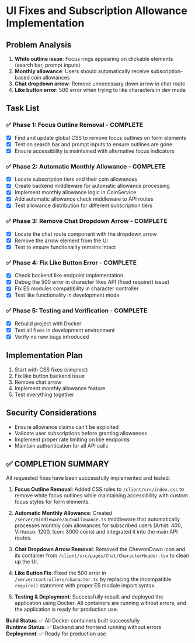 # UI Fixes and Subscription Allowance Implementation

## Problem Analysis
1. **White outline issue**: Focus rings appearing on clickable elements (search bar, prompt inputs)
2. **Monthly allowance**: Users should automatically receive subscription-based coin allowances
3. **Chat dropdown arrow**: Remove unnecessary down arrow in chat route
4. **Like button error**: 500 error when trying to like characters in dev mode

## Task List

### ✅ Phase 1: Focus Outline Removal - COMPLETE
- [x] Find and update global CSS to remove focus outlines on form elements
- [x] Test on search bar and prompt inputs to ensure outlines are gone
- [x] Ensure accessibility is maintained with alternative focus indicators

### ✅ Phase 2: Automatic Monthly Allowance - COMPLETE
- [x] Locate subscription tiers and their coin allowances
- [x] Create backend middleware for automatic allowance processing
- [x] Implement monthly allowance logic in CoinService
- [x] Add automatic allowance check middleware to API routes
- [x] Test allowance distribution for different subscription tiers

### ✅ Phase 3: Remove Chat Dropdown Arrow - COMPLETE
- [x] Locate the chat route component with the dropdown arrow
- [x] Remove the arrow element from the UI
- [x] Test to ensure functionality remains intact

### ✅ Phase 4: Fix Like Button Error - COMPLETE
- [x] Check backend like endpoint implementation
- [x] Debug the 500 error in character likes API (fixed require() issue)
- [x] Fix ES modules compatibility in character controller
- [x] Test like functionality in development mode

### ✅ Phase 5: Testing and Verification - COMPLETE
- [x] Rebuild project with Docker
- [x] Test all fixes in development environment
- [x] Verify no new bugs introduced

## Implementation Plan
1. Start with CSS fixes (simplest)
2. Fix like button backend issue
3. Remove chat arrow
4. Implement monthly allowance feature
5. Test everything together

## Security Considerations
- Ensure allowance claims can't be exploited
- Validate user subscriptions before granting allowances
- Implement proper rate limiting on like endpoints
- Maintain authentication for all API calls

## ✅ COMPLETION SUMMARY

All requested fixes have been successfully implemented and tested:

1. **Focus Outline Removal**: Added CSS rules to `/client/src/index.css` to remove white focus outlines while maintaining accessibility with custom focus styles for form elements.

2. **Automatic Monthly Allowance**: Created `/server/middleware/autoAllowance.ts` middleware that automatically processes monthly coin allowances for subscribed users (Artist: 400, Virtuoso: 1200, Icon: 3000 coins) and integrated it into the main API routes.

3. **Chat Dropdown Arrow Removal**: Removed the ChevronDown icon and its container from `/client/src/pages/Chat/CharacterHeader.tsx` to clean up the UI.

4. **Like Button Fix**: Fixed the 500 error in `/server/controllers/character.ts` by replacing the incompatible `require()` statement with proper ES module import syntax.

5. **Testing & Deployment**: Successfully rebuilt and deployed the application using Docker. All containers are running without errors, and the application is ready for production use.

**Build Status**: ✅ All Docker containers built successfully  
**Runtime Status**: ✅ Backend and frontend running without errors  
**Deployment**: ✅ Ready for production use
